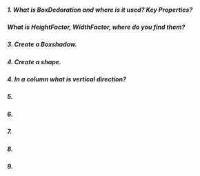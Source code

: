 
##### 1. What is BoxDedoration and where is it used? Key Properties?
#####  What is HeightFactor, WidthFactor, where do you find them?
##### 3. Create a Boxshadow.
##### 4. Create a shape. 
##### 4. In a column what is vertical direction?
##### 5. 
##### 6. 
##### 7. 
##### 8. 
##### 9. 
